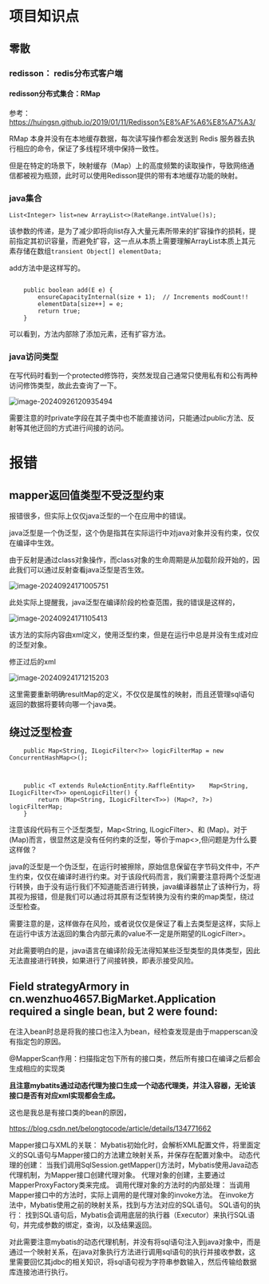 # 项目知识点

## 零散

### redisson： redis分布式客户端

#### redisson分布式集合：RMap

参考：https://huingsn.github.io/2019/01/11/Redisson%E8%AF%A6%E8%A7%A3/

RMap 本身并没有在本地缓存数据，每次读写操作都会发送到 Redis 服务器去执行相应的命令，保证了多线程环境中保持一致性。



但是在特定的场景下，映射缓存（Map）上的高度频繁的读取操作，导致网络通信都被视为瓶颈，此时可以使用Redisson提供的带有本地缓存功能的映射。



### java集合

`List<Integer> list=new ArrayList<>(RateRange.intValue()s);`

该参数的传递，是为了减少即将向list存入大量元素所带来的扩容操作的损耗，提前指定其初识容量，而避免扩容，这一点从本质上需要理解ArrayList本质上其元素存储在数组`transient Object[] elementData;`



add方法中是这样写的。

```

    public boolean add(E e) {
        ensureCapacityInternal(size + 1);  // Increments modCount!!
        elementData[size++] = e;
        return true;
    }
```

可以看到，方法内部除了添加元素，还有扩容方法。

### java访问类型

在写代码时看到一个protected修饰符，突然发现自己通常只使用私有和公有两种访问修饰类型，故此去查询了一下。

<img src="http://obimage.wenzhuo4657.cn/image-20240926120935494.png" alt="image-20240926120935494"  />

需要注意的时private字段在其子类中也不能直接访问，只能通过public方法、反射等其他迂回的方式进行间接的访问。



# 报错

## mapper返回值类型不受泛型约束

报错很多，但实际上仅仅java泛型的一个在应用中的错误。

java泛型是一个伪泛型，这个伪是指其在实际运行中对java对象并没有约束，仅仅在编译中生效。

由于反射是通过class对象操作，而class对象的生命周期是从加载阶段开始的，因此我们可以通过反射查看java泛型是否生效。

![image-20240924171005751](http://obimage.wenzhuo4657.cn/image-20240924171005751.png)

此处实际上提醒我，java泛型在编译阶段的检查范围，我的错误是这样的，

![image-20240924171105413](http://obimage.wenzhuo4657.cn/image-20240924171105413.png)

该方法的实际内容由xml定义，使用泛型约束，但是在运行中总是并没有生成对应的泛型对象。

修正过后的xml

![image-20240924171215203](http://obimage.wenzhuo4657.cn/image-20240924171215203.png)

这里需要重新明确resultMap的定义，不仅仅是属性的映射，而且还管理sql语句返回的数据将要转向哪一个java类。



## 绕过泛型检查

```
    public Map<String, ILogicFilter<?>> logicFilterMap = new ConcurrentHashMap<>();



    public <T extends RuleActionEntity.RaffleEntity>    Map<String, ILogicFilter<T>> openLogicFilter() {
        return (Map<String, ILogicFilter<T>>) (Map<?, ?>) logicFilterMap;
    }
```

注意该段代码有三个泛型类型，Map<String, ILogicFilter<?>>、<T extends RuleActionEntity.RaffleEntity>和 (Map<?, ?>)。对于 (Map<?, ?>)而言，很显然这是没有任何约束的泛型，等价于map<>,但问题是为什么要这样做？



java的泛型是一个伪泛型，在运行时被擦除，原始信息保留在字节码文件中，不产生约束，仅仅在编译时进行约束。对于该段代码而言，我们需要注意将两个泛型进行转换，由于没有运行我们不知道能否进行转换，java编译器禁止了该种行为，将其视为报错，但是我们可以通过将其原有泛型转换为没有约束的map<?,?>类型，绕过泛型检查。

需要注意的是，这样做存在风险，或者说仅仅是保证了看上去类型是这样，实际上在运行中该方法返回的集合内部元素的value不一定是所期望的ILogicFilter<T>>。

对此需要明白的是，java语言在编译阶段无法得知某些泛型类型的具体类型，因此无法直接进行转换，如果进行了间接转换，即表示接受风险。







## Field strategyArmory in cn.wenzhuo4657.BigMarket.Application required a single bean, but 2 were found:

在注入bean时总是将我的接口也注入为bean，经检查发现是由于mapperscan没有指定包的原因。

@MapperScan作用：扫描指定包下所有的接口类，然后所有接口在编译之后都会生成相应的实现类

**且注意mybatits通过动态代理为接口生成一个动态代理类，并注入容器，无论该接口是否有对应xml实现都会生成。**



这也是我总是有接口类的bean的原因，

https://blog.csdn.net/belongtocode/article/details/134771662

Mapper接口与XML的关联：
Mybatis初始化时，会解析XML配置文件，将里面定义的SQL语句与Mapper接口的方法建立映射关系，并保存在配置对象中。
动态代理的创建：
当我们调用SqlSession.getMapper()方法时，Mybatis使用Java动态代理机制，为Mapper接口创建代理对象。
代理对象的创建，主要通过MapperProxyFactory类来完成。
调用代理对象的方法时的内部处理：
当调用Mapper接口中的方法时，实际上调用的是代理对象的invoke方法。
在invoke方法中，Mybatis使用之前的映射关系，找到与方法对应的SQL语句。
SQL语句的执行：
找到SQL语句后，Mybatis会调用底层的执行器（Executor）来执行SQL语句，并完成参数的绑定，查询，以及结果返回。



对此需要注意mybatis的动态代理机制，并没有将sql语句注入到java对象中，而是通过一个映射关系，在java对象执行方法进行调用sql语句的执行并接收参数，这里需要回忆其jdbc的相关知识，将sql语句视为字符串参数输入，然后传输给数据库连接池进行执行。